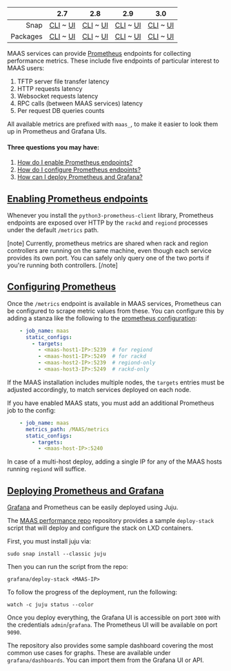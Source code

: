 ||2.7|2.8|2.9|3.0|
|-----:|:-----:|:-----:|:-----:|:-----:|
Snap|[CLI](/t/prometheus-metrics-snap-2-7-cli/3018) ~ [UI](/t/prometheus-metrics-snap-2-7-ui/3019)|[CLI](/t/prometheus-metrics-snap-2-8-cli/3020) ~ [UI](/t/prometheus-metrics-snap-2-8-ui/3021)|[CLI](/t/prometheus-metrics-snap-2-9-cli/3022) ~ [UI](/t/prometheus-metrics-snap-2-9-ui/3023)|[CLI](/t/prometheus-metrics-snap-3-0-cli/4073) ~ [UI](/t/prometheus-metrics-snap-3-0-ui/4074)|
Packages|[CLI](/t/prometheus-metrics-deb-2-7-cli/3024) ~ [UI](/t/prometheus-metrics-deb-2-7-ui/3025)|[CLI](/t/prometheus-metrics-deb-2-8-cli/3026) ~ [UI](/t/prometheus-metrics-deb-2-8-ui/3027)|[CLI](/t/prometheus-metrics-deb-2-9-cli/3028) ~ [UI](/t/prometheus-metrics-deb-2-9-ui/3029)|[CLI](/t/prometheus-metrics-deb-3-0-cli/4075) ~ [UI](/t/prometheus-metrics-deb-3-0-ui/4076)|

MAAS services can provide [Prometheus](https://prometheus.io/) endpoints for collecting performance metrics.  These include five endpoints of particular interest to MAAS users:

1.   TFTP server file transfer latency
2.   HTTP requests latency
3.   Websocket requests latency
4.   RPC calls (between MAAS services) latency
5.   Per request DB queries counts

All available metrics are prefixed with `maas_`, to make it easier to look them up in Prometheus and Grafana UIs.

#### Three questions you may have:

1. [How do I enable Prometheus endpoints?](#heading--enabling-prometheus-endpoints)
2. [How do I configure Prometheus endpoints?](#heading--configuring-prometheus)
3. [How can I deploy Prometheus and Grafana?](#heading--deploying-prometheus-and-grafana)

<a href="#heading--enabling-prometheus-endpoints"><h2 id="heading--enabling-prometheus-endpoints">Enabling Prometheus endpoints</h2></a>

Whenever you install the `python3-prometheus-client` library, Prometheus endpoints are exposed over HTTP by the `rackd` and `regiond` processes under the default `/metrics` path.

[note]
Currently, prometheus metrics are shared when rack and region controllers are running on the same machine, even though each service provides its own port.  You can safely only query one of the two ports if you're running both controllers.
[/note]

<!-- snap-2-7-ui snap-2-7-cli snap-2-8-ui snap-2-8-cli snap-2-9-ui snap-2-9-cli snap-3-0-cli deb-3-0-cli 
For a snap-based MAAS installation, the libraries already included in the snap so that metrics will be available out of the box.
snap-2-7-ui snap-2-7-cli snap-2-8-ui snap-2-8-cli snap-2-9-ui snap-2-9-cli  snap-3-0-cli deb-3-0-cli -->

<!-- deb-2-7-ui deb-2-7-cli deb-2-8-ui deb-2-8-cli deb-2-9-ui deb-2-9-cli snap-3-0-cli deb-3-0-cli 
For a Debian-based MAAS installation, install the library and restart MAAS services as follows:

    sudo apt install python3-prometheus-client
    sudo systemctl restart maas-rackd
    sudo systemctl restart maas-regiond

MAAS also provides optional stats about resources registered with the MAAS server itself.  These include four broad categories of information:

1.   The number of nodes by type, arch, ...
2.   Number of networks, spaces, fabrics, VLANs and subnets
3.   Total counts for machines CPU cores, memory and storage
4.   Counters for VM host resources

After installing the `python3-prometheus-client` library as describe above, run the following to enable stats:

    maas $PROFILE maas set-config name=prometheus_enabled value=true
deb-2-7-ui deb-2-7-cli deb-2-8-ui deb-2-8-cli deb-2-9-ui deb-2-9-cli  snap-3-0-cli deb-3-0-cli -->

<a href="#heading--configuring-prometheus"><h2 id="heading--configuring-prometheus">Configuring Prometheus</h2></a>

Once the `/metrics` endpoint is available in MAAS services, Prometheus can be configured to scrape metric values from these. You can configure this by adding a stanza like the following to the [prometheus configuration](https://prometheus.io/docs/prometheus/latest/configuration/configuration/):

``` yaml
    - job_name: maas
      static_configs:
        - targets:
          - <maas-host1-IP>:5239  # for regiond
          - <maas-host1-IP>:5249  # for rackd
          - <maas-host2-IP>:5239  # regiond-only
          - <maas-host3-IP>:5249  # rackd-only
```

If the MAAS installation includes multiple nodes, the `targets` entries must be adjusted accordingly, to match services deployed on each node.

If  you have enabled MAAS stats,  you must add an additional Prometheus job to the config:

``` yaml
    - job_name: maas
      metrics_path: /MAAS/metrics
      static_configs:
        - targets:
          - <maas-host-IP>:5240
```

In case of a multi-host deploy, adding a single IP for any of the MAAS hosts running `regiond` will suffice.

<a href="#heading--deploying-prometheus-and-grafana"><h2 id="heading--deploying-prometheus-and-grafana">Deploying Prometheus and Grafana</h2></a>

[Grafana](https://grafana.com/) and Prometheus can be easily deployed using Juju.

The [MAAS performance repo](https://git.launchpad.net/~maas-committers/maas/+git/maas-performance) repository provides a sample `deploy-stack` script that will deploy and configure the stack on LXD containers.

First, you must install juju via:

    sudo snap install --classic juju

Then you can run the script from the repo:

    grafana/deploy-stack <MAAS-IP>

To follow the progress of the deployment, run the following:

    watch -c juju status --color

Once you deploy everything, the Grafana UI is accessible on port `3000` with the credentials `admin`/`grafana`. The Prometheus UI will be available on port `9090`.

The repository also provides some sample dashboard covering the most common use cases for graphs. These are available under `grafana/dashboards`.  You can import them from the Grafana UI or API.
